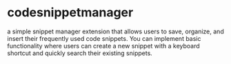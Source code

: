# codesnippetmanager
 a simple snippet manager extension that allows users to save, organize, and insert their frequently used code snippets. You can implement basic functionality where users can create a new snippet with a keyboard shortcut and quickly search their existing snippets.

